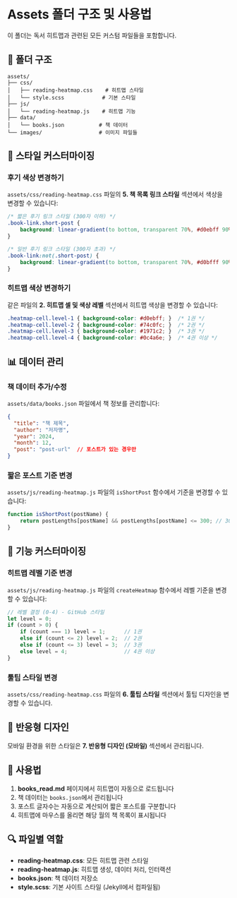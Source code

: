 # Assets 폴더 구조 및 사용법

이 폴더는 독서 히트맵과 관련된 모든 커스텀 파일들을 포함합니다.

## 📁 폴더 구조

```
assets/
├── css/
│   ├── reading-heatmap.css    # 히트맵 스타일
│   └── style.scss            # 기본 스타일
├── js/
│   └── reading-heatmap.js    # 히트맵 기능
├── data/
│   └── books.json           # 책 데이터
└── images/                  # 이미지 파일들
```

## 🎨 스타일 커스터마이징

### 후기 색상 변경하기

`assets/css/reading-heatmap.css` 파일의 **5. 책 목록 링크 스타일** 섹션에서 색상을 변경할 수 있습니다:

```css
/* 짧은 후기 링크 스타일 (300자 이하) */
.book-link.short-post {
    background: linear-gradient(to bottom, transparent 70%, #d0ebff 90%) !important;
}

/* 일반 후기 링크 스타일 (300자 초과) */
.book-link:not(.short-post) {
    background: linear-gradient(to bottom, transparent 70%, #d0bfff 90%) !important;
}
```

### 히트맵 색상 변경하기

같은 파일의 **2. 히트맵 셀 및 색상 레벨** 섹션에서 히트맵 색상을 변경할 수 있습니다:

```css
.heatmap-cell.level-1 { background-color: #d0ebff; }  /* 1권 */
.heatmap-cell.level-2 { background-color: #74c0fc; }  /* 2권 */
.heatmap-cell.level-3 { background-color: #1971c2; }  /* 3권 */
.heatmap-cell.level-4 { background-color: #0c4a6e; }  /* 4권 이상 */
```

## 📊 데이터 관리

### 책 데이터 추가/수정

`assets/data/books.json` 파일에서 책 정보를 관리합니다:

```json
{
  "title": "책 제목",
  "author": "저자명",
  "year": 2024,
  "month": 12,
  "post": "post-url"  // 포스트가 있는 경우만
}
```

### 짧은 포스트 기준 변경

`assets/js/reading-heatmap.js` 파일의 `isShortPost` 함수에서 기준을 변경할 수 있습니다:

```javascript
function isShortPost(postName) {
    return postLengths[postName] && postLengths[postName] <= 300; // 300자 기준
}
```

## 🔧 기능 커스터마이징

### 히트맵 레벨 기준 변경

`assets/js/reading-heatmap.js` 파일의 `createHeatmap` 함수에서 레벨 기준을 변경할 수 있습니다:

```javascript
// 레벨 결정 (0-4) - GitHub 스타일
let level = 0;
if (count > 0) {
    if (count === 1) level = 1;      // 1권
    else if (count <= 2) level = 2;  // 2권
    else if (count <= 3) level = 3;  // 3권
    else level = 4;                  // 4권 이상
}
```

### 툴팁 스타일 변경

`assets/css/reading-heatmap.css` 파일의 **6. 툴팁 스타일** 섹션에서 툴팁 디자인을 변경할 수 있습니다.

## 📱 반응형 디자인

모바일 환경을 위한 스타일은 **7. 반응형 디자인 (모바일)** 섹션에서 관리됩니다.

## 🚀 사용법

1. **books_read.md** 페이지에서 히트맵이 자동으로 로드됩니다
2. 책 데이터는 `books.json`에서 관리됩니다
3. 포스트 글자수는 자동으로 계산되어 짧은 포스트를 구분합니다
4. 히트맵에 마우스를 올리면 해당 월의 책 목록이 표시됩니다

## 🔍 파일별 역할

- **reading-heatmap.css**: 모든 히트맵 관련 스타일
- **reading-heatmap.js**: 히트맵 생성, 데이터 처리, 인터랙션
- **books.json**: 책 데이터 저장소
- **style.scss**: 기본 사이트 스타일 (Jekyll에서 컴파일됨)
